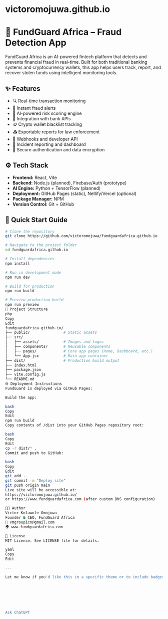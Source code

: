 # victoromojuwa.github.io
# 🚨 FundGuard Africa – Fraud Detection App

FundGuard Africa is an AI-powered fintech platform that detects and prevents financial fraud in real-time. Built for both traditional banking systems and cryptocurrency wallets, this app helps users track, report, and recover stolen funds using intelligent monitoring tools.

## ✨ Features

- 🔍 Real-time transaction monitoring  
- 🚨 Instant fraud alerts  
- 🧠 AI-powered risk scoring engine  
- 🏦 Integration with bank APIs  
- 🪙 Crypto wallet blacklist tracking  
- 📤 Exportable reports for law enforcement  
- 📡 Webhooks and developer API  
- 🧾 Incident reporting and dashboard  
- 🔐 Secure authentication and data encryption  

## ⚙️ Tech Stack

- **Frontend:** React, Vite  
- **Backend:** Node.js (planned), Firebase/Auth (prototype)  
- **AI Engine:** Python + TensorFlow (planned)  
- **Deployment:** GitHub Pages (static), Netlify/Vercel (optional)  
- **Package Manager:** NPM  
- **Version Control:** Git + GitHub  

## 🚀 Quick Start Guide

```bash
# Clone the repository
git clone https://github.com/victoromojuwa/fundguardafrica.github.io

# Navigate to the project folder
cd fundguardafrica.github.io

# Install dependencies
npm install

# Run in development mode
npm run dev

# Build for production
npm run build

# Preview production build
npm run preview
📁 Project Structure
php
Copy
Edit
fundguardafrica.github.io/
├── public/               # Static assets
├── src/
│   ├── assets/           # Images and logos
│   ├── components/       # Reusable components
│   ├── pages/            # Core app pages (Home, Dashboard, etc.)
│   └── App.jsx           # Main app container
├── dist/                 # Production build output
├── index.html
├── package.json
├── vite.config.js
└── README.md
🌐 Deployment Instructions
FundGuard is deployed via GitHub Pages:

Build the app:

bash
Copy
Edit
npm run build
Copy contents of /dist into your GitHub Pages repository root:

bash
Copy
Edit
cp -r dist/* .
Commit and push to GitHub:

bash
Copy
Edit
git add .
git commit -m "Deploy site"
git push origin main
Live site will be accessible at:
https://victoromojuwa.github.io/
or https://www.fundguardafrica.com (after custom DNS configuration)

🧑‍💼 Author
Victor Kolawole Omojuwa
Founder & CEO, FundGuard Africa
📧 vmgroupicn@gmail.com
🌍 www.fundguardafrica.com

📄 License
MIT License. See LICENSE file for details.

yaml
Copy
Edit

---

Let me know if you'd like this in a specific theme or to include badges (like build status, GitHub stars, etc.) for your public GitHub repo.







Ask ChatGPT

